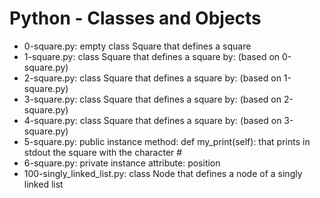 # Python - Classes and Objects
* 0-square.py: empty class Square that defines a square
* 1-square.py: class Square that defines a square by: (based on 0-square.py)
* 2-square.py: class Square that defines a square by: (based on 1-square.py)
* 3-square.py: class Square that defines a square by: (based on 2-square.py)
* 4-square.py: class Square that defines a square by: (based on 3-square.py)
* 5-square.py: public instance method: def my_print(self): that prints in stdout the square with the character #
* 6-square.py: private instance attribute: position
* 100-singly_linked_list.py: class Node that defines a node of a singly linked list
